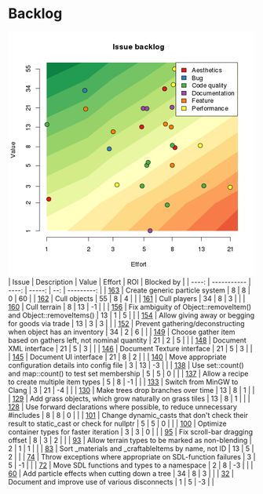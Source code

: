 # Backlog
![Issue backlog](backlog.png)
| Issue | Description | Value | Effort | ROI | Blocked by |
| ----: | ----------- | ----: | -----: | --: | ---------: |
| [163](https://github.com/timgurto/mmo/issues/163) | Create generic particle system | 8 | 8 | 0 | 60 |
| [162](https://github.com/timgurto/mmo/issues/162) | Cull objects | 55 | 8 | 4 |  |
| [161](https://github.com/timgurto/mmo/issues/161) | Cull players | 34 | 8 | 3 |  |
| [160](https://github.com/timgurto/mmo/issues/160) | Cull terrain | 8 | 13 | -1 |  |
| [156](https://github.com/timgurto/mmo/issues/156) | Fix ambiguity of Object::removeItem() and Object::removeItems() | 13 | 1 | 5 |  |
| [154](https://github.com/timgurto/mmo/issues/154) | Allow giving away or begging for goods via trade | 13 | 3 | 3 |  |
| [152](https://github.com/timgurto/mmo/issues/152) | Prevent gathering/deconstructing when object has an inventory | 34 | 2 | 6 |  |
| [149](https://github.com/timgurto/mmo/issues/149) | Choose gather item based on gathers left, not nominal quantity | 21 | 2 | 5 |  |
| [148](https://github.com/timgurto/mmo/issues/148) | Document XML interface | 21 | 5 | 3 |  |
| [146](https://github.com/timgurto/mmo/issues/146) | Document Texture interface | 21 | 5 | 3 |  |
| [145](https://github.com/timgurto/mmo/issues/145) | Document UI interface | 21 | 8 | 2 |  |
| [140](https://github.com/timgurto/mmo/issues/140) | Move appropriate configuration details into config file | 3 | 13 | -3 |  |
| [138](https://github.com/timgurto/mmo/issues/138) | Use set::count() and map::count() to test set membership | 5 | 5 | 0 |  |
| [137](https://github.com/timgurto/mmo/issues/137) | Allow a recipe to create multiple item types | 5 | 8 | -1 |  |
| [133](https://github.com/timgurto/mmo/issues/133) | Switch from MinGW to Clang | 3 | 21 | -4 |  |
| [130](https://github.com/timgurto/mmo/issues/130) | Make trees drop branches over time | 13 | 8 | 1 |  |
| [129](https://github.com/timgurto/mmo/issues/129) | Add grass objects, which grow naturally on grass tiles | 13 | 8 | 1 |  |
| [128](https://github.com/timgurto/mmo/issues/128) | Use forward declarations where possible, to reduce unnecessary #includes | 8 | 8 | 0 |  |
| [101](https://github.com/timgurto/mmo/issues/101) | Change dynamic_casts that don't check their result to static_cast or check for nullptr | 5 | 5 | 0 |  |
| [100](https://github.com/timgurto/mmo/issues/100) | Optimize container types for faster iteration | 3 | 3 | 0 |  |
| [95](https://github.com/timgurto/mmo/issues/95) | Fix scroll-bar dragging offset | 8 | 3 | 2 |  |
| [93](https://github.com/timgurto/mmo/issues/93) | Allow terrain types to be marked as non-blending | 2 | 1 | 1 |  |
| [83](https://github.com/timgurto/mmo/issues/83) | Sort _materials and _craftableItems by name, not ID | 13 | 5 | 2 |  |
| [74](https://github.com/timgurto/mmo/issues/74) | Throw exceptions where appropriate on SDL-function failures | 3 | 5 | -1 |  |
| [72](https://github.com/timgurto/mmo/issues/72) | Move SDL functions and types to a namespace | 2 | 8 | -3 |  |
| [60](https://github.com/timgurto/mmo/issues/60) | Add particle effects when cutting down a tree | 34 | 8 | 3 |  |
| [32](https://github.com/timgurto/mmo/issues/32) | Document and improve use of various disconnects | 1 | 5 | -3 |  |
